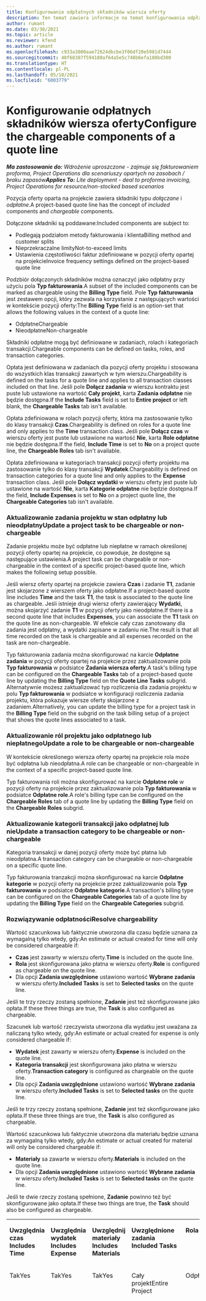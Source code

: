 ```yaml
---
title: Konfigurowanie odpłatnych składników wiersza oferty
description: Ten temat zawiera informacje na temat konfigurowania odpłatnych i nieodpłatnych składników w wierszu oferty opartej na projekcie.
author: rumant
ms.date: 03/30/2021
ms.topic: article
ms.reviewer: kfend
ms.author: rumant
ms.openlocfilehash: c933a3800aae72624dbcbe3f06df20e5981d74d4
ms.sourcegitcommit: 40f68387f594180af64a5e5c748b6efa188bd300
ms.translationtype: HT
ms.contentlocale: pl-PL
ms.lasthandoff: 05/10/2021
ms.locfileid: "6003779"
---
```

# <a name="configure-the-chargeable-components-of-a-quote-line"></a><span data-ttu-id="26f5f-103">Konfigurowanie odpłatnych składników wiersza oferty</span><span class="sxs-lookup"><span data-stu-id="26f5f-103">Configure the chargeable components of a quote line</span></span> 

<span data-ttu-id="26f5f-104">_**Ma zastosowanie do:** Wdrożenie uproszczone - zajmuje się fakturowaniem proforma, Project Operations dla scenariuszy opartych na zasobach / braku zapasów_</span><span class="sxs-lookup"><span data-stu-id="26f5f-104">_**Applies To:** Lite deployment - deal to proforma invoicing, Project Operations for resource/non-stocked based scenarios_</span></span>

<span data-ttu-id="26f5f-105">Pozycja oferty oparta na projekcie zawiera składniki typu *dołączane* i *odpłatne*.</span><span class="sxs-lookup"><span data-stu-id="26f5f-105">A project-based quote line has the concept of *included* components and *chargeable* components.</span></span>

<span data-ttu-id="26f5f-106">Dołączone składniki są poddawane:</span><span class="sxs-lookup"><span data-stu-id="26f5f-106">Included components are subject to:</span></span>

  - <span data-ttu-id="26f5f-107">Podlegają podziałom metody fakturowania i klienta</span><span class="sxs-lookup"><span data-stu-id="26f5f-107">Billing method and customer splits</span></span>
  - <span data-ttu-id="26f5f-108">Nieprzekraczalne limity</span><span class="sxs-lookup"><span data-stu-id="26f5f-108">Not-to-exceed limits</span></span> 
  - <span data-ttu-id="26f5f-109">Ustawienia częstotliwości faktur zdefiniowane w pozycji oferty opartej na projekcie</span><span class="sxs-lookup"><span data-stu-id="26f5f-109">Invoice frequency settings defined on the project-based quote line</span></span>

<span data-ttu-id="26f5f-110">Podzbiór dołączonych składników można oznaczyć jako odpłatny przy użyciu pola **Typ fakturowania**.</span><span class="sxs-lookup"><span data-stu-id="26f5f-110">A subset of the included components can be marked as chargeable using the **Billing Type** field.</span></span> <span data-ttu-id="26f5f-111">Pole **Typ fakturowania** jest zestawem opcji, który zezwala na korzystanie z następujących wartości w kontekście pozycji oferty:</span><span class="sxs-lookup"><span data-stu-id="26f5f-111">The **Billing Type** field is an option-set that allows the following values in the context of a quote line:</span></span>

  - <span data-ttu-id="26f5f-112">Odpłatne</span><span class="sxs-lookup"><span data-stu-id="26f5f-112">Chargeable</span></span>
  - <span data-ttu-id="26f5f-113">Nieodpłatne</span><span class="sxs-lookup"><span data-stu-id="26f5f-113">Non-chargeable</span></span>

<span data-ttu-id="26f5f-114">Składniki odpłatne mogą być definiowane w zadaniach, rolach i kategoriach transakcji.</span><span class="sxs-lookup"><span data-stu-id="26f5f-114">Chargeable components can be defined on tasks, roles, and transaction categories.</span></span>

<span data-ttu-id="26f5f-115">Opłata jest definiowana w zadaniach dla pozycji oferty projektu i stosowana do wszystkich klas transakcji zawartych w tym wierszu.</span><span class="sxs-lookup"><span data-stu-id="26f5f-115">Chargeability is defined on the tasks for a quote line and applies to all transaction classes included on that line.</span></span> <span data-ttu-id="26f5f-116">Jeśli pole **Dołącz zadania** w wierszu kontraktu jest puste lub ustawione na wartość **Cały projekt**, karta **Zadania odpłatne** nie będzie dostępna.</span><span class="sxs-lookup"><span data-stu-id="26f5f-116">If the **Include Tasks** field is set to **Entire project** or left blank, the **Chargeable Tasks** tab isn't available.</span></span>

<span data-ttu-id="26f5f-117">Opłata zdefiniowana w rolach pozycji oferty, która ma zastosowanie tylko do klasy transakcji **Czas**.</span><span class="sxs-lookup"><span data-stu-id="26f5f-117">Chargeability is defined on roles for a quote line and only applies to the **Time** transaction class.</span></span> <span data-ttu-id="26f5f-118">Jeśli pole **Dołącz czas** w wierszu oferty jest puste lub ustawione na wartość **Nie**, karta **Role odpłatne** nie będzie dostępna.</span><span class="sxs-lookup"><span data-stu-id="26f5f-118">If the field, **Include Time** is set to **No** on a project quote line, the **Chargeable Roles** tab isn't available.</span></span>

<span data-ttu-id="26f5f-119">Opłata zdefiniowana w kategoriach transakcji pozycji oferty projektu ma zastosowanie tylko do klasy transakcji **Wydatek**.</span><span class="sxs-lookup"><span data-stu-id="26f5f-119">Chargeability is defined on transaction categories for a  quote line and only applies to the **Expense** transaction class.</span></span> <span data-ttu-id="26f5f-120">Jeśli pole **Dołącz wydatki** w wierszu oferty jest puste lub ustawione na wartość **Nie**, karta **Kategorie odpłatne** nie będzie dostępna.</span><span class="sxs-lookup"><span data-stu-id="26f5f-120">If the field, **Include Expenses** is set to **No** on a project quote line, the **Chargeable Categories** tab isn't available.</span></span>

### <a name="update-a-project-task-to-be-chargeable-or-non-chargeable"></a><span data-ttu-id="26f5f-121">Aktualizowanie zadania projektu w stan odpłatny lub nieodpłatny</span><span class="sxs-lookup"><span data-stu-id="26f5f-121">Update a project task to be chargeable or non-chargeable</span></span>

<span data-ttu-id="26f5f-122">Zadanie projektu może być odpłatne lub niepłatne w ramach określonej pozycji oferty opartej na projekcie, co powoduje, że dostępne są następujące ustawienia.</span><span class="sxs-lookup"><span data-stu-id="26f5f-122">A project task can be chargeable or non-chargeable in the context of a specific project-based quote line, which makes the following setup possible.</span></span>

<span data-ttu-id="26f5f-123">Jeśli wiersz oferty opartej na projekcie zawiera **Czas** i zadanie **T1**, zadanie jest skojarzone z wierszem oferty jako odpłatne.</span><span class="sxs-lookup"><span data-stu-id="26f5f-123">If a project-based quote line includes **Time** and the task **T1**, the task is associated to the quote line as chargeable.</span></span> <span data-ttu-id="26f5f-124">Jeśli istnieje drugi wiersz oferty zawierający **Wydatki**, można skojarzyć zadanie **T1** w pozycji oferty jako nieodpłatne.</span><span class="sxs-lookup"><span data-stu-id="26f5f-124">If there is a second quote line that includes **Expenses**, you can associate the **T1** task on the quote line as non-chargeable.</span></span> <span data-ttu-id="26f5f-125">W efekcie cały czas zanotowany dla zadania jest odpłatny, a wydatki zapisane w zadaniu nie.</span><span class="sxs-lookup"><span data-stu-id="26f5f-125">The result is that all time recorded on the task is chargeable and all expenses recorded on the task are non-chargeable.</span></span>

<span data-ttu-id="26f5f-126">Typ fakturowania zadania można skonfigurować na karcie **Odpłatne zadania** w pozycji oferty opartej na projekcie przez zaktualizowanie pola **Typ fakturowania** w podsiatce **Zadania wiersza oferty**.</span><span class="sxs-lookup"><span data-stu-id="26f5f-126">A task's billing type can be configured on the **Chargeable Tasks** tab of a project-based quote line by updating the **Billing Type** field on the **Quote Line Tasks** subgrid.</span></span> <span data-ttu-id="26f5f-127">Alternatywnie możesz zaktualizować typ rozliczenia dla zadania projektu w polu **Typ fakturowania** w podsiatce w konfiguracji rozliczenia zadania projektu, która pokazuje wiersze oferty skojarzone z zadaniem.</span><span class="sxs-lookup"><span data-stu-id="26f5f-127">Alternatively, you can update the billing type for a project task in the **Billing Type** field on the subgrid on the task billing setup of a project that shows the quote lines associated to a task.</span></span>

### <a name="update-a-role-to-be-chargeable-or-non-chargeable"></a><span data-ttu-id="26f5f-128">Aktualizowanie ról projektu jako odpłatnego lub niepłatnego</span><span class="sxs-lookup"><span data-stu-id="26f5f-128">Update a role to be chargeable or non-chargeable</span></span>

<span data-ttu-id="26f5f-129">W kontekście określonego wiersza oferty opartej na projekcie rola może być odpłatna lub nieodpłatna.</span><span class="sxs-lookup"><span data-stu-id="26f5f-129">A role can be chargeable or non-chargeable in the context of a specific project-based quote line.</span></span>

<span data-ttu-id="26f5f-130">Typ fakturowania roli można skonfigurować na karcie **Odpłatne role** w pozycji oferty na projekcie przez zaktualizowanie pola **Typ fakturowania** w podsiatce **Odpłatne role**.</span><span class="sxs-lookup"><span data-stu-id="26f5f-130">A role's billing type can be configured on the **Chargeable Roles** tab of a quote line by updating the **Billing Type** field on the **Chargeable Roles** subgrid.</span></span>

### <a name="update-a-transaction-category-to-be-chargeable-or-non-chargeable"></a><span data-ttu-id="26f5f-131">Aktualizowanie kategorii transakcji jako odpłatnej lub nie</span><span class="sxs-lookup"><span data-stu-id="26f5f-131">Update a transaction category to be chargeable or non-chargeable</span></span>

<span data-ttu-id="26f5f-132">Kategoria transakcji w danej pozycji oferty może być płatna lub nieodpłatna.</span><span class="sxs-lookup"><span data-stu-id="26f5f-132">A transaction category can be chargeable or non-chargeable on a specific quote line.</span></span>

<span data-ttu-id="26f5f-133">Typ fakturowania tranzakcji można skonfigurować na karcie **Odpłatne kategorie** w pozycji oferty na projekcie przez zaktualizowanie pola **Typ fakturowania** w podsiatce **Odpłatne kategorie**.</span><span class="sxs-lookup"><span data-stu-id="26f5f-133">A transaction's billing type can be configured on the **Chargeable Categories** tab of a quote line by updating the **Billing Type** field on the **Chargeable Categories** subgrid.</span></span>

### <a name="resolve-chargeability"></a><span data-ttu-id="26f5f-134">Rozwiązywanie odpłatności</span><span class="sxs-lookup"><span data-stu-id="26f5f-134">Resolve chargeability</span></span>
<span data-ttu-id="26f5f-135">Wartość szacunkowa lub faktycznie utworzona dla czasu będzie uznana za wymagalną tylko wtedy, gdy:</span><span class="sxs-lookup"><span data-stu-id="26f5f-135">An estimate or actual created for time will only be considered chargeable if:</span></span>

   - <span data-ttu-id="26f5f-136">**Czas** jest zawarty w wierszu oferty.</span><span class="sxs-lookup"><span data-stu-id="26f5f-136">**Time** is included on the quote line.</span></span>
   - <span data-ttu-id="26f5f-137">**Rola** jest skonfigurowana jako płatna w wierszu oferty.</span><span class="sxs-lookup"><span data-stu-id="26f5f-137">**Role** is configured as chargeable on the quote line.</span></span>
   - <span data-ttu-id="26f5f-138">Dla opcji **Zadania uwzględnione** ustawiono wartość **Wybrane zadania** w wierszu oferty.</span><span class="sxs-lookup"><span data-stu-id="26f5f-138">**Included Tasks** is set to **Selected tasks** on the quote line.</span></span> 

<span data-ttu-id="26f5f-139">Jeśli te trzy rzeczy zostaną spełnione, **Zadanie** jest też skonfigurowane jako opłata.</span><span class="sxs-lookup"><span data-stu-id="26f5f-139">If these three things are true, the **Task** is also configured as chargeable.</span></span> 

<span data-ttu-id="26f5f-140">Szacunek lub wartość rzeczywista utworzona dla wydatku jest uważana za naliczaną tylko wtedy, gdy:</span><span class="sxs-lookup"><span data-stu-id="26f5f-140">An estimate or actual created for expense is only considered chargeable if:</span></span> 

   - <span data-ttu-id="26f5f-141">**Wydatek** jest zawarty w wierszu oferty.</span><span class="sxs-lookup"><span data-stu-id="26f5f-141">**Expense** is included on the quote line.</span></span>
   - <span data-ttu-id="26f5f-142">**Kategoria transakcji** jest skonfigurowana jako płatna w wierszu oferty.</span><span class="sxs-lookup"><span data-stu-id="26f5f-142">**Transaction category** is configured as chargeable on the quote line.</span></span>
   - <span data-ttu-id="26f5f-143">Dla opcji **Zadania uwzględnione** ustawiono wartość **Wybrane zadania** w wierszu oferty.</span><span class="sxs-lookup"><span data-stu-id="26f5f-143">**Included Tasks** is set to **Selected tasks** on the quote line.</span></span>

<span data-ttu-id="26f5f-144">Jeśli te trzy rzeczy zostaną spełnione, **Zadanie** jest też skonfigurowane jako opłata.</span><span class="sxs-lookup"><span data-stu-id="26f5f-144">If these three things are true, the **Task** is also configured as chargeable.</span></span> 

<span data-ttu-id="26f5f-145">Wartość szacunkowa lub faktycznie utworzona dla materiału będzie uznana za wymagalną tylko wtedy, gdy:</span><span class="sxs-lookup"><span data-stu-id="26f5f-145">An estimate or actual created for material will only be considered chargeable if:</span></span>

   - <span data-ttu-id="26f5f-146">**Materiały** sa zawarte w wierszu oferty.</span><span class="sxs-lookup"><span data-stu-id="26f5f-146">**Materials** is included on the quote line.</span></span>
   - <span data-ttu-id="26f5f-147">Dla opcji **Zadania uwzględnione** ustawiono wartość **Wybrane zadania** w wierszu oferty.</span><span class="sxs-lookup"><span data-stu-id="26f5f-147">**Included Tasks** is set to **Selected tasks** on the quote line.</span></span>

<span data-ttu-id="26f5f-148">Jeśli te dwie rzeczy zostaną spełnione, **Zadanie** powinno też być skonfigurowane jako opłata.</span><span class="sxs-lookup"><span data-stu-id="26f5f-148">If these two things are true, the **Task** should also be configured as chargeable.</span></span> 


<table border="0" cellspacing="0" cellpadding="0">
    <tbody>
        <tr>
            <td width="70" valign="top">
                <p><span data-ttu-id="26f5f-149">
                    <strong>Uwzględnia czas</strong>
                </span><span class="sxs-lookup"><span data-stu-id="26f5f-149">
                    <strong>Includes Time</strong>
                </span></span></p>
            </td>
            <td width="78" valign="top">
                <p><span data-ttu-id="26f5f-150">
                    <strong>Uwzględnia wydatek</strong>
                    <strong></strong>
                </span><span class="sxs-lookup"><span data-stu-id="26f5f-150">
                    <strong>Includes Expense</strong>
                    <strong></strong>
                </span></span></p>
            </td>
            <td width="63" valign="top">
                <p><span data-ttu-id="26f5f-151">
                    <strong>Uwzględnij materiały</strong>
                    <strong></strong>
                </span><span class="sxs-lookup"><span data-stu-id="26f5f-151">
                    <strong>Includes Materials</strong>
                    <strong></strong>
                </span></span></p>
            </td>
            <td width="75" valign="top">
                <p><span data-ttu-id="26f5f-152">
                    <strong>Uwzględnione zadania</strong>
                    <strong></strong>
                </span><span class="sxs-lookup"><span data-stu-id="26f5f-152">
                    <strong>Included Tasks</strong>
                    <strong></strong>
                </span></span></p>
            </td>
            <td width="65" valign="top">
                <p><span data-ttu-id="26f5f-153">
                    <strong>Rola</strong>
                    <strong></strong>
                </span><span class="sxs-lookup"><span data-stu-id="26f5f-153">
                    <strong>Role</strong>
                    <strong></strong>
                </span></span></p>
            </td>
            <td width="70" valign="top">
                <p><span data-ttu-id="26f5f-154">
                    <strong>Kategoria</strong>
                    <strong></strong>
                </span><span class="sxs-lookup"><span data-stu-id="26f5f-154">
                    <strong>Category</strong>
                    <strong></strong>
                </span></span></p>
            </td>
            <td width="65" valign="top">
                <p><span data-ttu-id="26f5f-155">
                    <strong>Zadanie</strong>
                    <strong></strong>
                </span><span class="sxs-lookup"><span data-stu-id="26f5f-155">
                    <strong>Task</strong>
                    <strong></strong>
                </span></span></p>
            </td>
            <td width="350" valign="top">
                <p><span data-ttu-id="26f5f-156">
                    <strong>Wpływ opłaty</strong>
                </span><span class="sxs-lookup"><span data-stu-id="26f5f-156">
                    <strong>Chargeability impact</strong>
                </span></span></p>
            </td>
        </tr>
        <tr>
            <td width="70" valign="top">
                <p>
<span data-ttu-id="26f5f-157">Tak</span><span class="sxs-lookup"><span data-stu-id="26f5f-157">Yes</span></span> </p>
            </td>
            <td width="78" valign="top">
                <p>
<span data-ttu-id="26f5f-158">Tak</span><span class="sxs-lookup"><span data-stu-id="26f5f-158">Yes</span></span> </p>
            </td>
            <td width="63" valign="top">
                <p>
<span data-ttu-id="26f5f-159">Tak</span><span class="sxs-lookup"><span data-stu-id="26f5f-159">Yes</span></span> </p>
            </td>
            <td width="75" valign="top">
                <p>
<span data-ttu-id="26f5f-160">Cały projekt</span><span class="sxs-lookup"><span data-stu-id="26f5f-160">Entire Project</span></span> </p>
            </td>
            <td width="65" valign="top">
                <p>
<span data-ttu-id="26f5f-161">Odpłatne</span><span class="sxs-lookup"><span data-stu-id="26f5f-161">Chargeable</span></span> </p>
            </td>
            <td width="70" valign="top">
                <p>
<span data-ttu-id="26f5f-162">Odpłatne</span><span class="sxs-lookup"><span data-stu-id="26f5f-162">Chargeable</span></span> </p>
            </td>
            <td width="65" valign="top">
                <p>
<span data-ttu-id="26f5f-163">Nie można ustawić</span><span class="sxs-lookup"><span data-stu-id="26f5f-163">Cannot be set</span></span> </p>
            </td>
            <td width="350" valign="top">
                <p>
<span data-ttu-id="26f5f-164">Fakturowanie wartości rzeczywistej czas: Odpłatny</span><span class="sxs-lookup"><span data-stu-id="26f5f-164">Billing on a time actual: Chargeable</span></span> </p>
                <p>
<span data-ttu-id="26f5f-165">Typ fakturowania wartości rzeczywistej wydatku: Odpłatny</span><span class="sxs-lookup"><span data-stu-id="26f5f-165">Billing type on expense actual: Chargeable</span></span> </p>
                <p>
<span data-ttu-id="26f5f-166">Typ fakturowania wartości rzeczywistej materiału: Odpłatny</span><span class="sxs-lookup"><span data-stu-id="26f5f-166">Billing type on material actual: Chargeable</span></span> </p>
            </td>
        </tr>
        <tr>
            <td width="70" valign="top">
                <p>
<span data-ttu-id="26f5f-167">Tak</span><span class="sxs-lookup"><span data-stu-id="26f5f-167">Yes</span></span> </p>
            </td>
            <td width="78" valign="top">
                <p>
<span data-ttu-id="26f5f-168">Tak</span><span class="sxs-lookup"><span data-stu-id="26f5f-168">Yes</span></span> </p>
            </td>
            <td width="63" valign="top">
                <p>
<span data-ttu-id="26f5f-169">Tak</span><span class="sxs-lookup"><span data-stu-id="26f5f-169">Yes</span></span> </p>
            </td>
            <td width="75" valign="top">
                <p>
<span data-ttu-id="26f5f-170">Tylko wybrane zadania</span><span class="sxs-lookup"><span data-stu-id="26f5f-170">Selected tasks only</span></span> </p>
            </td>
            <td width="65" valign="top">
                <p>
<span data-ttu-id="26f5f-171">Odpłatne</span><span class="sxs-lookup"><span data-stu-id="26f5f-171">Chargeable</span></span> </p>
            </td>
            <td width="70" valign="top">
                <p>
<span data-ttu-id="26f5f-172">Odpłatne</span><span class="sxs-lookup"><span data-stu-id="26f5f-172">Chargeable</span></span> </p>
            </td>
            <td width="65" valign="top">
                <p>
<span data-ttu-id="26f5f-173">Odpłatne</span><span class="sxs-lookup"><span data-stu-id="26f5f-173">Chargeable</span></span> </p>
            </td>
            <td width="350" valign="top">
                <p>
<span data-ttu-id="26f5f-174">Fakturowanie wartości rzeczywistej czas: Odpłatny</span><span class="sxs-lookup"><span data-stu-id="26f5f-174">Billing on a time actual: Chargeable</span></span> </p>
                <p>
<span data-ttu-id="26f5f-175">Typ fakturowania wartości rzeczywistej wydatku: Odpłatny</span><span class="sxs-lookup"><span data-stu-id="26f5f-175">Billing type on expense actual: Chargeable</span></span> </p>
                <p>
<span data-ttu-id="26f5f-176">Typ fakturowania wartości rzeczywistej materiału: Odpłatny</span><span class="sxs-lookup"><span data-stu-id="26f5f-176">Billing type on material actual: Chargeable</span></span> </p>
            </td>
        </tr>
        <tr>
            <td width="70" valign="top">
                <p>
<span data-ttu-id="26f5f-177">Tak</span><span class="sxs-lookup"><span data-stu-id="26f5f-177">Yes</span></span> </p>
            </td>
            <td width="78" valign="top">
                <p>
<span data-ttu-id="26f5f-178">Tak</span><span class="sxs-lookup"><span data-stu-id="26f5f-178">Yes</span></span> </p>
            </td>
            <td width="63" valign="top">
                <p>
<span data-ttu-id="26f5f-179">Tak</span><span class="sxs-lookup"><span data-stu-id="26f5f-179">Yes</span></span> </p>
            </td>
            <td width="75" valign="top">
                <p>
<span data-ttu-id="26f5f-180">Tylko wybrane zadania</span><span class="sxs-lookup"><span data-stu-id="26f5f-180">Selected tasks only</span></span> </p>
            </td>
            <td width="65" valign="top">
                <p><span data-ttu-id="26f5f-181">
                    <strong>Nieodpłatne</strong>
                </span><span class="sxs-lookup"><span data-stu-id="26f5f-181">
                    <strong>Non - Chargeable</strong>
                </span></span></p>
            </td>
            <td width="70" valign="top">
                <p>
<span data-ttu-id="26f5f-182">Odpłatne</span><span class="sxs-lookup"><span data-stu-id="26f5f-182">Chargeable</span></span> </p>
            </td>
            <td width="65" valign="top">
                <p>
<span data-ttu-id="26f5f-183">Odpłatne</span><span class="sxs-lookup"><span data-stu-id="26f5f-183">Chargeable</span></span> </p>
            </td>
            <td width="350" valign="top">
                <p>
<span data-ttu-id="26f5f-184">Fakturowanie wartości rzeczywistej czas: <strong>Nieodpłatny</strong>
                </span><span class="sxs-lookup"><span data-stu-id="26f5f-184">Billing on a time actual: <strong>Non-Chargeable</strong>
                </span></span></p>
                <p>
<span data-ttu-id="26f5f-185">Typ fakturowania wartości rzeczywistej wydatku: Odpłatny</span><span class="sxs-lookup"><span data-stu-id="26f5f-185">Billing type on expense actual: Chargeable</span></span> </p>
                <p>
<span data-ttu-id="26f5f-186">Typ fakturowania wartości rzeczywistej materiału: Odpłatny</span><span class="sxs-lookup"><span data-stu-id="26f5f-186">Billing type on material actual: Chargeable</span></span> </p>
            </td>
        </tr>
        <tr>
            <td width="70" valign="top">
                <p>
<span data-ttu-id="26f5f-187">Tak</span><span class="sxs-lookup"><span data-stu-id="26f5f-187">Yes</span></span> </p>
            </td>
            <td width="78" valign="top">
                <p>
<span data-ttu-id="26f5f-188">Tak</span><span class="sxs-lookup"><span data-stu-id="26f5f-188">Yes</span></span> </p>
            </td>
            <td width="63" valign="top">
                <p>
<span data-ttu-id="26f5f-189">Tak</span><span class="sxs-lookup"><span data-stu-id="26f5f-189">Yes</span></span> </p>
            </td>
            <td width="75" valign="top">
                <p>
<span data-ttu-id="26f5f-190">Tylko wybrane zadania</span><span class="sxs-lookup"><span data-stu-id="26f5f-190">Selected tasks only</span></span> </p>
            </td>
            <td width="65" valign="top">
                <p>
<span data-ttu-id="26f5f-191">Odpłatne</span><span class="sxs-lookup"><span data-stu-id="26f5f-191">Chargeable</span></span> </p>
            </td>
            <td width="70" valign="top">
                <p>
<span data-ttu-id="26f5f-192">Odpłatne</span><span class="sxs-lookup"><span data-stu-id="26f5f-192">Chargeable</span></span> </p>
            </td>
            <td width="65" valign="top">
                <p><span data-ttu-id="26f5f-193">
                    <strong>Nieodpłatne</strong>
                </span><span class="sxs-lookup"><span data-stu-id="26f5f-193">
                    <strong>Non-Chargeable</strong>
                </span></span></p>
            </td>
            <td width="350" valign="top">
                <p>
<span data-ttu-id="26f5f-194">Fakturowanie wartości rzeczywistej czas: <strong>Nieodpłatny</strong>
                </span><span class="sxs-lookup"><span data-stu-id="26f5f-194">Billing on a time actual: <strong>Non-Chargeable</strong>
                </span></span></p>
                <p>
<span data-ttu-id="26f5f-195">Typ fakturowania wartości rzeczywistej wydatku: <strong>Nieodpłatny</strong>
                </span><span class="sxs-lookup"><span data-stu-id="26f5f-195">Billing type on expense actual: <strong>Non-Chargeable</strong>
                </span></span></p>
                <p>
<span data-ttu-id="26f5f-196">Typ fakturowania wartości rzeczywistej materiału: <strong>Nieodpłatny</strong>
                </span><span class="sxs-lookup"><span data-stu-id="26f5f-196">Billing type on material actual: <strong>Non-Chargeable</strong>
                </span></span></p>
            </td>
        </tr>
        <tr>
            <td width="70" valign="top">
                <p>
<span data-ttu-id="26f5f-197">Tak</span><span class="sxs-lookup"><span data-stu-id="26f5f-197">Yes</span></span> </p>
            </td>
            <td width="78" valign="top">
                <p>
<span data-ttu-id="26f5f-198">Tak</span><span class="sxs-lookup"><span data-stu-id="26f5f-198">Yes</span></span> </p>
            </td>
            <td width="63" valign="top">
                <p>
<span data-ttu-id="26f5f-199">Tak</span><span class="sxs-lookup"><span data-stu-id="26f5f-199">Yes</span></span> </p>
            </td>
            <td width="75" valign="top">
                <p>
<span data-ttu-id="26f5f-200">Tylko wybrane zadania</span><span class="sxs-lookup"><span data-stu-id="26f5f-200">Selected tasks only</span></span> </p>
            </td>
            <td width="65" valign="top">
                <p><span data-ttu-id="26f5f-201">
                    <strong>Nieodpłatne</strong>
                </span><span class="sxs-lookup"><span data-stu-id="26f5f-201">
                    <strong>Non-Chargeable</strong>
                </span></span></p>
            </td>
            <td width="70" valign="top">
                <p>
<span data-ttu-id="26f5f-202">Odpłatne</span><span class="sxs-lookup"><span data-stu-id="26f5f-202">Chargeable</span></span> </p>
            </td>
            <td width="65" valign="top">
                <p><span data-ttu-id="26f5f-203">
                    <strong>Nieodpłatne</strong>
                </span><span class="sxs-lookup"><span data-stu-id="26f5f-203">
                    <strong>Non- Chargeable</strong>
                </span></span></p>
            </td>
            <td width="350" valign="top">
                <p>
<span data-ttu-id="26f5f-204">Fakturowanie wartości rzeczywistej czas: <strong>Nieodpłatny</strong>
                </span><span class="sxs-lookup"><span data-stu-id="26f5f-204">Billing on a time actual: <strong>Non-Chargeable</strong>
                </span></span></p>
                <p>
<span data-ttu-id="26f5f-205">Typ fakturowania wartości rzeczywistej wydatku: <strong>Nieodpłatny</strong>
                </span><span class="sxs-lookup"><span data-stu-id="26f5f-205">Billing type on expense actual: <strong>Non-Chargeable</strong>
                </span></span></p>
                <p>
<span data-ttu-id="26f5f-206">Typ fakturowania wartości rzeczywistej materiału: <strong> Nieodpłatny</strong>
                </span><span class="sxs-lookup"><span data-stu-id="26f5f-206">Billing type on material actual: <strong> Non-Chargeable</strong>
                </span></span></p>
            </td>
        </tr>
        <tr>
            <td width="70" valign="top">
                <p>
<span data-ttu-id="26f5f-207">Tak</span><span class="sxs-lookup"><span data-stu-id="26f5f-207">Yes</span></span> </p>
            </td>
            <td width="78" valign="top">
                <p>
<span data-ttu-id="26f5f-208">Tak</span><span class="sxs-lookup"><span data-stu-id="26f5f-208">Yes</span></span> </p>
            </td>
            <td width="63" valign="top">
                <p>
<span data-ttu-id="26f5f-209">Tak</span><span class="sxs-lookup"><span data-stu-id="26f5f-209">Yes</span></span> </p>
            </td>
            <td width="75" valign="top">
                <p>
<span data-ttu-id="26f5f-210">Tylko wybrane zadania</span><span class="sxs-lookup"><span data-stu-id="26f5f-210">Selected tasks only</span></span> </p>
            </td>
            <td width="65" valign="top">
                <p><span data-ttu-id="26f5f-211">
                    <strong>Nieodpłatne</strong>
                </span><span class="sxs-lookup"><span data-stu-id="26f5f-211">
                    <strong>Non-Chargeable</strong>
                </span></span></p>
            </td>
            <td width="70" valign="top">
                <p><span data-ttu-id="26f5f-212">
                    <strong>Nieodpłatne</strong>
                </span><span class="sxs-lookup"><span data-stu-id="26f5f-212">
                    <strong>Non-Chargeable</strong>
                </span></span></p>
            </td>
            <td width="65" valign="top">
                <p>
<span data-ttu-id="26f5f-213">Odpłatne</span><span class="sxs-lookup"><span data-stu-id="26f5f-213">Chargeable</span></span> </p>
            </td>
            <td width="350" valign="top">
                <p>
<span data-ttu-id="26f5f-214">Fakturowanie wartości rzeczywistej czas: <strong>Nieodpłatny</strong>
                </span><span class="sxs-lookup"><span data-stu-id="26f5f-214">Billing on a time actual: <strong>Non-Chargeable</strong>
                </span></span></p>
                <p>
<span data-ttu-id="26f5f-215">Typ fakturowania wartości rzeczywistej wydatku: <strong> Nieodpłatny</strong>
                </span><span class="sxs-lookup"><span data-stu-id="26f5f-215">Billing type on expense actual: <strong> Non-Chargeable</strong>
                </span></span></p>
                <p>
<span data-ttu-id="26f5f-216">Typ fakturowania wartości rzeczywistej materiału: Odpłatny</span><span class="sxs-lookup"><span data-stu-id="26f5f-216">Billing type on material actual: Chargeable</span></span> </p>
            </td>
        </tr>
        <tr>
            <td width="70" valign="top">
                <p><span data-ttu-id="26f5f-217">
                    <strong>No</strong>
                </span><span class="sxs-lookup"><span data-stu-id="26f5f-217">
                    <strong>No</strong>
                </span></span></p>
            </td>
            <td width="78" valign="top">
                <p>
<span data-ttu-id="26f5f-218">Tak</span><span class="sxs-lookup"><span data-stu-id="26f5f-218">Yes</span></span> </p>
            </td>
            <td width="63" valign="top">
                <p>
<span data-ttu-id="26f5f-219">Tak</span><span class="sxs-lookup"><span data-stu-id="26f5f-219">Yes</span></span> </p>
            </td>
            <td width="75" valign="top">
                <p>
<span data-ttu-id="26f5f-220">Cały projekt</span><span class="sxs-lookup"><span data-stu-id="26f5f-220">Entire Project</span></span> </p>
            </td>
            <td width="65" valign="top">
                <p>
<span data-ttu-id="26f5f-221">Nie można ustawić</span><span class="sxs-lookup"><span data-stu-id="26f5f-221">Cannot be set</span></span> </p>
            </td>
            <td width="70" valign="top">
                <p><span data-ttu-id="26f5f-222">
                    <strong>Odpłatne</strong>
                </span><span class="sxs-lookup"><span data-stu-id="26f5f-222">
                    <strong>Chargeable</strong>
                </span></span></p>
            </td>
            <td width="65" valign="top">
                <p>
<span data-ttu-id="26f5f-223">Nie można ustawić</span><span class="sxs-lookup"><span data-stu-id="26f5f-223">Cannot be set</span></span> </p>
            </td>
            <td width="350" valign="top">
                <p>
<span data-ttu-id="26f5f-224">Fakturowanie wartości rzeczywistej czas: <strong>Niedostępne</strong>
                </span><span class="sxs-lookup"><span data-stu-id="26f5f-224">Billing on a time actual: <strong>Not available</strong>
                </span></span></p>
                <p>
<span data-ttu-id="26f5f-225">Typ fakturowania wartości rzeczywistej wydatku: Odpłatny</span><span class="sxs-lookup"><span data-stu-id="26f5f-225">Billing type on expense actual: Chargeable</span></span> </p>
                <p>
<span data-ttu-id="26f5f-226">Typ fakturowania wartości rzeczywistej materiału: Odpłatny</span><span class="sxs-lookup"><span data-stu-id="26f5f-226">Billing type on material actual: Chargeable</span></span> </p>
            </td>
        </tr>
        <tr>
            <td width="70" valign="top">
                <p><span data-ttu-id="26f5f-227">
                    <strong>No</strong>
                </span><span class="sxs-lookup"><span data-stu-id="26f5f-227">
                    <strong>No</strong>
                </span></span></p>
            </td>
            <td width="78" valign="top">
                <p>
<span data-ttu-id="26f5f-228">Tak</span><span class="sxs-lookup"><span data-stu-id="26f5f-228">Yes</span></span> </p>
            </td>
            <td width="63" valign="top">
                <p>
<span data-ttu-id="26f5f-229">Tak</span><span class="sxs-lookup"><span data-stu-id="26f5f-229">Yes</span></span> </p>
            </td>
            <td width="75" valign="top">
                <p>
<span data-ttu-id="26f5f-230">Cały projekt</span><span class="sxs-lookup"><span data-stu-id="26f5f-230">Entire Project</span></span> </p>
            </td>
            <td width="65" valign="top">
                <p>
<span data-ttu-id="26f5f-231">Nie można ustawić</span><span class="sxs-lookup"><span data-stu-id="26f5f-231">Cannot be set</span></span> </p>
            </td>
            <td width="70" valign="top">
                <p><span data-ttu-id="26f5f-232">
                    <strong>Nieodpłatne</strong>
                </span><span class="sxs-lookup"><span data-stu-id="26f5f-232">
                    <strong>Non-Chargeable</strong>
                </span></span></p>
            </td>
            <td width="65" valign="top">
                <p>
<span data-ttu-id="26f5f-233">Nie można ustawić</span><span class="sxs-lookup"><span data-stu-id="26f5f-233">Cannot be set</span></span> </p>
            </td>
            <td width="350" valign="top">
                <p>
<span data-ttu-id="26f5f-234">Fakturowanie wartości rzeczywistej czas: <strong>Niedostępne</strong>
                </span><span class="sxs-lookup"><span data-stu-id="26f5f-234">Billing on a time actual: <strong>Not available</strong>
                </span></span></p>
                <p>
<span data-ttu-id="26f5f-235">Typ fakturowania wartości rzeczywistej wydatku: <strong> Nieodpłatny</strong>
                </span><span class="sxs-lookup"><span data-stu-id="26f5f-235">Billing type on expense actual: <strong> Non-chargeable</strong>
                </span></span></p>
                <p>
<span data-ttu-id="26f5f-236">Typ fakturowania wartości rzeczywistej materiału: Odpłatny</span><span class="sxs-lookup"><span data-stu-id="26f5f-236">Billing type on material actual: Chargeable</span></span> </p>
            </td>
        </tr>
        <tr>
            <td width="70" valign="top">
                <p>
<span data-ttu-id="26f5f-237">Tak</span><span class="sxs-lookup"><span data-stu-id="26f5f-237">Yes</span></span> </p>
            </td>
            <td width="78" valign="top">
                <p><span data-ttu-id="26f5f-238">
                    <strong>No</strong>
                </span><span class="sxs-lookup"><span data-stu-id="26f5f-238">
                    <strong>No</strong>
                </span></span></p>
            </td>
            <td width="63" valign="top">
                <p>
<span data-ttu-id="26f5f-239">Tak</span><span class="sxs-lookup"><span data-stu-id="26f5f-239">Yes</span></span> </p>
            </td>
            <td width="75" valign="top">
                <p>
<span data-ttu-id="26f5f-240">Cały projekt</span><span class="sxs-lookup"><span data-stu-id="26f5f-240">Entire Project</span></span> </p>
            </td>
            <td width="65" valign="top">
                <p>
<span data-ttu-id="26f5f-241">Odpłatne</span><span class="sxs-lookup"><span data-stu-id="26f5f-241">Chargeable</span></span> </p>
            </td>
            <td width="70" valign="top">
                <p>
<span data-ttu-id="26f5f-242">Nie można ustawić</span><span class="sxs-lookup"><span data-stu-id="26f5f-242">Cannot be set</span></span> </p>
            </td>
            <td width="65" valign="top">
                <p>
<span data-ttu-id="26f5f-243">Nie można ustawić</span><span class="sxs-lookup"><span data-stu-id="26f5f-243">Cannot be set</span></span> </p>
            </td>
            <td width="350" valign="top">
                <p>
<span data-ttu-id="26f5f-244">Fakturowanie wartości rzeczywistej czas: Odpłatny</span><span class="sxs-lookup"><span data-stu-id="26f5f-244">Billing on a time actual: Chargeable</span></span> </p>
                <p>
<span data-ttu-id="26f5f-245">Typ fakturowania wartości rzeczywistej wydatku: <strong> Niedostępne</strong>
                </span><span class="sxs-lookup"><span data-stu-id="26f5f-245">Billing type on expense actual:<strong> Not available</strong>
                </span></span></p>
                <p>
<span data-ttu-id="26f5f-246">Typ fakturowania wartości rzeczywistej materiału: Odpłatny</span><span class="sxs-lookup"><span data-stu-id="26f5f-246">Billing type on material actual: Chargeable</span></span> </p>
            </td>
        </tr>
        <tr>
            <td width="70" valign="top">
                <p>
<span data-ttu-id="26f5f-247">Tak</span><span class="sxs-lookup"><span data-stu-id="26f5f-247">Yes</span></span> </p>
            </td>
            <td width="78" valign="top">
                <p><span data-ttu-id="26f5f-248">
                    <strong>No</strong>
                </span><span class="sxs-lookup"><span data-stu-id="26f5f-248">
                    <strong>No</strong>
                </span></span></p>
            </td>
            <td width="63" valign="top">
                <p>
<span data-ttu-id="26f5f-249">Tak</span><span class="sxs-lookup"><span data-stu-id="26f5f-249">Yes</span></span> </p>
            </td>
            <td width="75" valign="top">
                <p>
<span data-ttu-id="26f5f-250">Cały projekt</span><span class="sxs-lookup"><span data-stu-id="26f5f-250">Entire Project</span></span> </p>
            </td>
            <td width="65" valign="top">
                <p><span data-ttu-id="26f5f-251">
                    <strong>Nieodpłatne</strong>
                </span><span class="sxs-lookup"><span data-stu-id="26f5f-251">
                    <strong>Non-Chargeable</strong>
                </span></span></p>
            </td>
            <td width="70" valign="top">
                <p>
<span data-ttu-id="26f5f-252">Nie można ustawić</span><span class="sxs-lookup"><span data-stu-id="26f5f-252">Cannot be set</span></span> </p>
            </td>
            <td width="65" valign="top">
                <p>
<span data-ttu-id="26f5f-253">Nie można ustawić</span><span class="sxs-lookup"><span data-stu-id="26f5f-253">Cannot be set</span></span> </p>
            </td>
            <td width="350" valign="top">
                <p>
<span data-ttu-id="26f5f-254">Fakturowanie wartości rzeczywistej czas: <strong>Nieodpłatne</strong>
                </span><span class="sxs-lookup"><span data-stu-id="26f5f-254">Billing on a time actual: <strong>Non-chargeable </strong>
                </span></span></p>
                <p>
<span data-ttu-id="26f5f-255">Typ fakturowania wartości rzeczywistej wydatku: <strong> Niedostępne</strong>
                </span><span class="sxs-lookup"><span data-stu-id="26f5f-255">Billing type on expense actual:<strong> Not available</strong>
                </span></span></p>
                <p>
<span data-ttu-id="26f5f-256">Typ fakturowania wartości rzeczywistej materiału: Odpłatny</span><span class="sxs-lookup"><span data-stu-id="26f5f-256">Billing type on material actual: Chargeable</span></span> </p>
            </td>
        </tr>
        <tr>
            <td width="70" valign="top">
                <p>
<span data-ttu-id="26f5f-257">Tak</span><span class="sxs-lookup"><span data-stu-id="26f5f-257">Yes</span></span> </p>
            </td>
            <td width="78" valign="top">
                <p>
<span data-ttu-id="26f5f-258">Tak</span><span class="sxs-lookup"><span data-stu-id="26f5f-258">Yes</span></span> </p>
            </td>
            <td width="63" valign="top">
                <p><span data-ttu-id="26f5f-259">
                    <strong>No</strong>
                </span><span class="sxs-lookup"><span data-stu-id="26f5f-259">
                    <strong>No</strong>
                </span></span></p>
            </td>
            <td width="75" valign="top">
                <p>
<span data-ttu-id="26f5f-260">Cały projekt</span><span class="sxs-lookup"><span data-stu-id="26f5f-260">Entire Project</span></span> </p>
            </td>
            <td width="65" valign="top">
                <p>
<span data-ttu-id="26f5f-261">Odpłatne</span><span class="sxs-lookup"><span data-stu-id="26f5f-261">Chargeable</span></span> </p>
            </td>
            <td width="70" valign="top">
                <p>
<span data-ttu-id="26f5f-262">Odpłatne</span><span class="sxs-lookup"><span data-stu-id="26f5f-262">Chargeable</span></span> </p>
            </td>
            <td width="65" valign="top">
                <p>
<span data-ttu-id="26f5f-263">Nie można ustawić</span><span class="sxs-lookup"><span data-stu-id="26f5f-263">Cannot be set</span></span> </p>
            </td>
            <td width="350" valign="top">
                <p>
<span data-ttu-id="26f5f-264">Fakturowanie wartości rzeczywistej czas: Odpłatny</span><span class="sxs-lookup"><span data-stu-id="26f5f-264">Billing on a time actual: Chargeable</span></span> </p>
                <p>
<span data-ttu-id="26f5f-265">Typ fakturowania wartości rzeczywistej wydatku: Odpłatny</span><span class="sxs-lookup"><span data-stu-id="26f5f-265">Billing type on expense actual: Chargeable</span></span> </p>
                <p>
<span data-ttu-id="26f5f-266">Typ fakturowania wartości rzeczywistej materiału: <strong> Niedostępne</strong>
                </span><span class="sxs-lookup"><span data-stu-id="26f5f-266">Billing type on material actual: <strong> Not available</strong>
                </span></span></p>
            </td>
        </tr>
        <tr>
            <td width="70" valign="top">
                <p>
<span data-ttu-id="26f5f-267">Tak</span><span class="sxs-lookup"><span data-stu-id="26f5f-267">Yes</span></span> </p>
            </td>
            <td width="78" valign="top">
                <p>
<span data-ttu-id="26f5f-268">Tak</span><span class="sxs-lookup"><span data-stu-id="26f5f-268">Yes</span></span> </p>
            </td>
            <td width="63" valign="top">
                <p><span data-ttu-id="26f5f-269">
                    <strong>No</strong>
                </span><span class="sxs-lookup"><span data-stu-id="26f5f-269">
                    <strong>No</strong>
                </span></span></p>
            </td>
            <td width="75" valign="top">
                <p>
<span data-ttu-id="26f5f-270">Cały projekt</span><span class="sxs-lookup"><span data-stu-id="26f5f-270">Entire Project</span></span> </p>
            </td>
            <td width="65" valign="top">
                <p><span data-ttu-id="26f5f-271">
                    <strong>Nieodpłatne</strong>
                </span><span class="sxs-lookup"><span data-stu-id="26f5f-271">
                    <strong>Non-Chargeable</strong>
                </span></span></p>
            </td>
            <td width="70" valign="top">
                <p><span data-ttu-id="26f5f-272">
                    <strong>Nieodpłatne</strong>
                </span><span class="sxs-lookup"><span data-stu-id="26f5f-272">
                    <strong>Non-chargeable</strong>
                </span></span></p>
            </td>
            <td width="65" valign="top">
                <p>
<span data-ttu-id="26f5f-273">Nie można ustawić</span><span class="sxs-lookup"><span data-stu-id="26f5f-273">Cannot be set</span></span> </p>
            </td>
            <td width="350" valign="top">
                <p>
<span data-ttu-id="26f5f-274">Fakturowanie wartości rzeczywistej czas: <strong>Nieodpłatne</strong>
                </span><span class="sxs-lookup"><span data-stu-id="26f5f-274">Billing on a time actual: <strong>Non-chargeable </strong>
                </span></span></p>
                <p>
<span data-ttu-id="26f5f-275">Typ fakturowania wartości rzeczywistej wydatku: <strong> Nieodpłatne</strong>
                </span><span class="sxs-lookup"><span data-stu-id="26f5f-275">Billing type on expense actual:<strong> Non-chargeable </strong>
                </span></span></p>
                <p>
<span data-ttu-id="26f5f-276">Typ fakturowania wartości rzeczywistej materiału: <strong> Niedostępne</strong>
                </span><span class="sxs-lookup"><span data-stu-id="26f5f-276">Billing type on material actual:<strong> Not available</strong>
                </span></span></p>
            </td>
        </tr>
    </tbody>
</table>



[!INCLUDE[footer-include](../../includes/footer-banner.md)]
